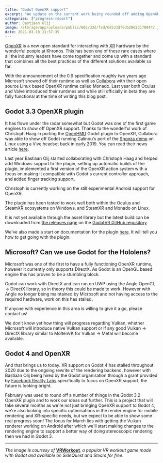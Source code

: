 ```yaml
---
title: "Godot OpenXR support"
excerpt: "An update on the current work being rounded off adding OpenXR support to Godot 3 through a plugin and the planned work for Godot 4."
categories: ["progress-report"]
author: Bastiaan Olij
image: /storage/app/uploads/public/605/33d/fed/60533dfed520d231708447.jpg
date: 2021-03-18 11:57:39
---
```


[OpenXR](https://www.khronos.org/openxr/) is a new open standard for interacting with <abbr title="Extended Reality, i.e. Virtual Reality, Augmented Reality, and Mixed Reality">XR</abbr> hardware by the wonderful people at Khronos. This has been one of these rare cases where all the industry leaders have come together and come up with a standard that combines all the best practices of the different solutions available so far.

With the announcement of the 0.9 specification roughly two years ago Microsoft showed off their runtime as well as [Collabora](https://www.collabora.com) with their open source Linux based OpenXR runtime called Monado. 
Last year both Oculus and Valve introduced their runtimes and while still officially in beta they are fully functional at the time of writing this blog post.

## Godot 3.3 OpenXR plugin

It has flown under the radar somewhat but Godot was one of the first game engines to show off OpenXR support. Thanks to the wonderful work of Christoph Haag in porting the [OpenHMD](http://www.openhmd.net/) Godot plugin to OpenXR, Collabora was able to show off Godot running Calinou's port of the [Sponza demo](https://github.com/Calinou/godot-sponza) on Linux using a Vive headset back in early 2019. You can read their news article [here](https://www.collabora.com/news-and-blog/news-and-events/introducing-monado.html).

Last year Bastiaan Olij started collaborating with Christoph Haag and helped add Windows support to the plugin, setting up automatic builds of the plugin, implemented a first version of the OpenXR action system with a focus on making it compatible with Godot's current controller approach, and added finger tracking support.

Christoph is currently working on the still experimental Android support for OpenXR.

The plugin has been tested to work well both within the Oculus and SteamXR ecosystems on Windows, and SteamXR and Monado on Linux.

It is not yet available through the asset library but the latest build can be downloaded from [the releases page](https://github.com/GodotVR/godot_openxr/releases) on the [GodotVR GitHub repository](https://github.com/GodotVR).

We've also made a start on documentation for the plugin [here](https://github.com/GodotVR/godot_openxr/wiki). It will tell you how to get going with the plugin.

## Microsoft? Can we use Godot for the Hololens?

Microsoft was one of the first to have a fully functioning OpenXR runtime, however it currently only supports DirectX. As Godot is an OpenGL based engine this has proven to be a stumbling block.

Godot can work with DirectX and can run on UWP using the Angle OpenGL → DirectX library, so in theory this could be made to work.
However with Angle no longer being maintained by Microsoft and not having access to the required hardware, work on this has stalled.

If anyone with experience in this area is willing to give it a go, please contact us!

We don't know yet how thing will progress regarding Vulkan, whether Microsoft will introduce native Vulkan support or if any good Vulkan → DirectX library similar to MoltenVK for Vulkan → Metal will become available.

## Godot 4 and OpenXR

And that brings us to today. XR support on Godot 4 has stalled throughout 2020 due to the ongoing rewrite of the rendering backend, however with Bastiaan Olij being hired by the Godot organisation through a grant provided by [Facebook Reality Labs](https://godotengine.org/article/godot-engine-receiving-support-funded-facebook-reality-labs) specifically to focus on OpenXR support, the future is looking bright.

February was used to round off a number of things in the Godot 3.2 OpenXR plugin and to work our ideas out further. This is a project that will take several months as we're not just bringing OpenXR support to Godot 4, we're also looking into specific optimisations in the render engine for mobile rendering and XR-specific needs, but we expect to be able to show some real progress soon!
The focus for March lies with getting the Vulkan renderer working on Android after which we'll start making changes to the rendering engine to support a better way of doing stereoscopic rendering then we had in Godot 3.


---

*The image is courtesy of* [**VRWorkout**](https://vrworkout.at/)*, a popular VR workout game made with Godot and available on SideQuest and Steam for free.*